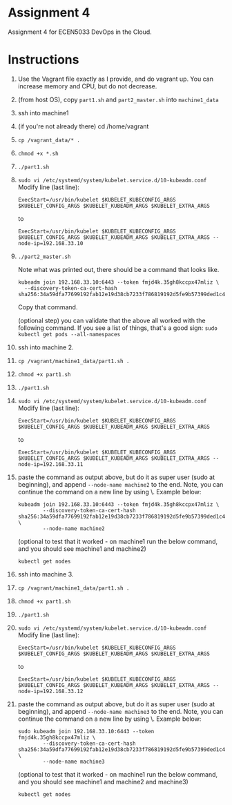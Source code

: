 # Assignment 4

Assignment 4 for ECEN5033 DevOps in the Cloud.

# Instructions

1. Use the Vagrant file exactly as I provide, and do vagrant up. You can increase memory and CPU, but do not decrease.
2. (from host OS), copy `part1.sh` and `part2_master.sh` into `machine1_data`
3. ssh into machine1
4. (if you're not already there) cd /home/vagrant
5. `cp /vagrant_data/* .`
6. `chmod +x *.sh`
7. `./part1.sh`

8. `sudo vi /etc/systemd/system/kubelet.service.d/10-kubeadm.conf`
   Modify line (last line):
   
   `ExecStart=/usr/bin/kubelet $KUBELET_KUBECONFIG_ARGS $KUBELET_CONFIG_ARGS $KUBELET_KUBEADM_ARGS $KUBELET_EXTRA_ARGS`
   
   to

   `ExecStart=/usr/bin/kubelet $KUBELET_KUBECONFIG_ARGS $KUBELET_CONFIG_ARGS $KUBELET_KUBEADM_ARGS $KUBELET_EXTRA_ARGS --node-ip=192.168.33.10`

9. `./part2_master.sh`

   Note what was printed out, there should be a command that looks like.

   ```
   kubeadm join 192.168.33.10:6443 --token fmjd4k.35gh8kccpx47mliz \
     --discovery-token-ca-cert-hash sha256:34a59dfa77699192fab12e19d38cb7233f786819192d5fe9b57399ded1c47c26
   ```

   Copy that command.

   (optional step) you can validate that the above all worked with the following command.  If you see a list of things, that's a good sign:
   `sudo kubectl get pods --all-namespaces`


9. ssh into machine 2.
10. `cp /vagrant/machine1_data/part1.sh .`
11. `chmod +x part1.sh`
12. `./part1.sh`

13. `sudo vi /etc/systemd/system/kubelet.service.d/10-kubeadm.conf`
    Modify line (last line):
   
    `ExecStart=/usr/bin/kubelet $KUBELET_KUBECONFIG_ARGS $KUBELET_CONFIG_ARGS $KUBELET_KUBEADM_ARGS $KUBELET_EXTRA_ARGS`
   
    to

    `ExecStart=/usr/bin/kubelet $KUBELET_KUBECONFIG_ARGS $KUBELET_CONFIG_ARGS $KUBELET_KUBEADM_ARGS $KUBELET_EXTRA_ARGS --node-ip=192.168.33.11`


13. paste the command as output above, but do it as super user (sudo at beginning), and append `--node-name machine2` to the end. Note, you can continue the command on a new line by using \\. Example below:

        kubeadm join 192.168.33.10:6443 --token fmjd4k.35gh8kccpx47mliz \
                --discovery-token-ca-cert-hash sha256:34a59dfa77699192fab12e19d38cb7233f786819192d5fe9b57399ded1c47c26 \
                --node-name machine2

    (optional to test that it worked - on machine1 run the below command, and you should see machine1 and machine2)
    
    `kubectl get nodes`

9. ssh into machine 3.
10. `cp /vagrant/machine1_data/part1.sh .`
11. `chmod +x part1.sh`
12. `./part1.sh`

13. `sudo vi /etc/systemd/system/kubelet.service.d/10-kubeadm.conf`
    Modify line (last line):
   
    `ExecStart=/usr/bin/kubelet $KUBELET_KUBECONFIG_ARGS $KUBELET_CONFIG_ARGS $KUBELET_KUBEADM_ARGS $KUBELET_EXTRA_ARGS`
   
    to

    `ExecStart=/usr/bin/kubelet $KUBELET_KUBECONFIG_ARGS $KUBELET_CONFIG_ARGS $KUBELET_KUBEADM_ARGS $KUBELET_EXTRA_ARGS --node-ip=192.168.33.12`


13. paste the command as output above, but do it as super user (sudo at beginning), and append `--node-name machine3` to the end. Note, you can continue the command on a new line by using \\. Example below:

        sudo kubeadm join 192.168.33.10:6443 --token fmjd4k.35gh8kccpx47mliz \
                --discovery-token-ca-cert-hash sha256:34a59dfa77699192fab12e19d38cb7233f786819192d5fe9b57399ded1c47c26 \
                --node-name machine3

    (optional to test that it worked - on machine1 run the below command, and you should see machine1 and machine2 and machine3)
    
    `kubectl get nodes`
